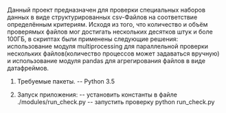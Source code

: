 Данный проект предназначен для проверки специальных наборов данных в виде структурированных csv-Файлов на соответствие определённым критериям. 
Исходя из того, что количество и объём проверямых файлов мог достигать нескольких десятков штук и боле 100ГБ, в скриптах были применены следующие решения: использование модуля multiprocessing для параллельной проверки нескольких файлов(количество процессов может задаваться вручную) и использование модуля pandas для агрегирования файлов в виде датафреймов.


1. Требуемые пакеты.
    -- Python 3.5

2. Запуск приложения:
    -- установить константы в файле ./modules/run_check.py
    -- запустить проверку python run_check.py